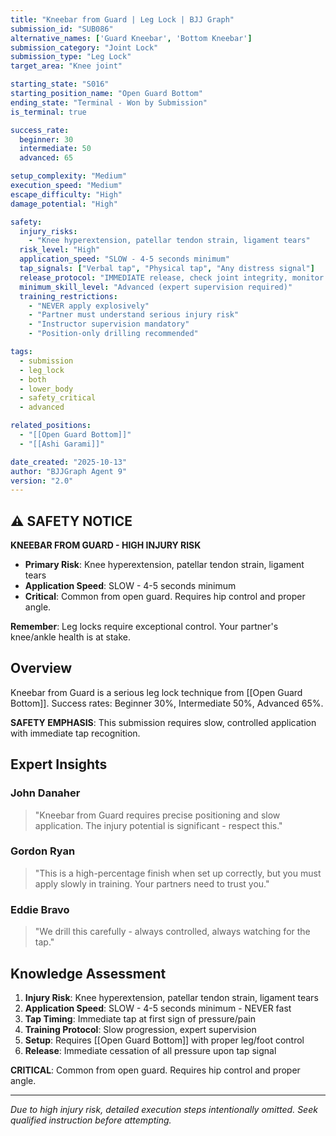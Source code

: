 ```yaml
---
title: "Kneebar from Guard | Leg Lock | BJJ Graph"
submission_id: "SUB086"
alternative_names: ['Guard Kneebar', 'Bottom Kneebar']
submission_category: "Joint Lock"
submission_type: "Leg Lock"
target_area: "Knee joint"

starting_state: "S016"
starting_position_name: "Open Guard Bottom"
ending_state: "Terminal - Won by Submission"
is_terminal: true

success_rate:
  beginner: 30
  intermediate: 50
  advanced: 65

setup_complexity: "Medium"
execution_speed: "Medium"
escape_difficulty: "High"
damage_potential: "High"

safety:
  injury_risks:
    - "Knee hyperextension, patellar tendon strain, ligament tears"
  risk_level: "High"
  application_speed: "SLOW - 4-5 seconds minimum"
  tap_signals: ["Verbal tap", "Physical tap", "Any distress signal"]
  release_protocol: "IMMEDIATE release, check joint integrity, monitor for injury"
  minimum_skill_level: "Advanced (expert supervision required)"
  training_restrictions:
    - "NEVER apply explosively"
    - "Partner must understand serious injury risk"
    - "Instructor supervision mandatory"
    - "Position-only drilling recommended"

tags:
  - submission
  - leg_lock
  - both
  - lower_body
  - safety_critical
  - advanced

related_positions:
  - "[[Open Guard Bottom]]"
  - "[[Ashi Garami]]"

date_created: "2025-10-13"
author: "BJJGraph Agent 9"
version: "2.0"
---
```


## ⚠️ SAFETY NOTICE

**KNEEBAR FROM GUARD - HIGH INJURY RISK**

- **Primary Risk**: Knee hyperextension, patellar tendon strain, ligament tears
- **Application Speed**: SLOW - 4-5 seconds minimum
- **Critical**: Common from open guard. Requires hip control and proper angle.

**Remember**: Leg locks require exceptional control. Your partner's knee/ankle health is at stake.

## Overview

Kneebar from Guard is a serious leg lock technique from [[Open Guard Bottom]]. Success rates: Beginner 30%, Intermediate 50%, Advanced 65%.

**SAFETY EMPHASIS**: This submission requires slow, controlled application with immediate tap recognition.

## Expert Insights

### John Danaher
> "Kneebar from Guard requires precise positioning and slow application. The injury potential is significant - respect this."

### Gordon Ryan
> "This is a high-percentage finish when set up correctly, but you must apply slowly in training. Your partners need to trust you."

### Eddie Bravo
> "We drill this carefully - always controlled, always watching for the tap."

## Knowledge Assessment

1. **Injury Risk**: Knee hyperextension, patellar tendon strain, ligament tears
2. **Application Speed**: SLOW - 4-5 seconds minimum - NEVER fast
3. **Tap Timing**: Immediate tap at first sign of pressure/pain
4. **Training Protocol**: Slow progression, expert supervision
5. **Setup**: Requires [[Open Guard Bottom]] with proper leg/foot control
6. **Release**: Immediate cessation of all pressure upon tap signal

**CRITICAL**: Common from open guard. Requires hip control and proper angle.

---

*Due to high injury risk, detailed execution steps intentionally omitted. Seek qualified instruction before attempting.*

